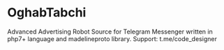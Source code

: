 # OghabTabchi
Advanced Advertising Robot Source for Telegram Messenger written in php7+ language and madelineproto library.  Support: t.me/code_designer
